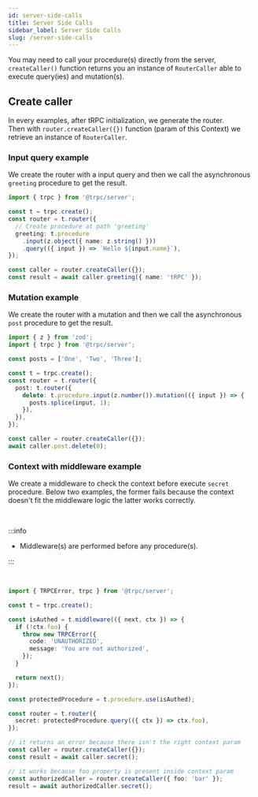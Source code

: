 ```yaml
---
id: server-side-calls
title: Server Side Calls
sidebar_label: Server Side Calls
slug: /server-side-calls
---
```


You may need to call your procedure(s) directly from the server, `createCaller()` function returns you an instance of `RouterCaller` able to execute query(ies) and mutation(s).

## Create caller

In every examples, after tRPC initialization, we generate the router.<br/>
Then with `router.createCaller({})` function (param of this Context) we retrieve an instance of `RouterCaller`.

### Input query example

We create the router with a input query and then we call the asynchronous `greeting` procedure to get the result.

```ts
import { trpc } from '@trpc/server';

const t = trpc.create();
const router = t.router({
  // Create procedure at path 'greeting'
  greeting: t.procedure
    .input(z.object({ name: z.string() }))
    .query(({ input }) => `Hello ${input.name}`),
});

const caller = router.createCaller({});
const result = await caller.greeting({ name: 'tRPC' });
```

### Mutation example

We create the router with a mutation and then we call the asynchronous `post` procedure to get the result.

```ts
import { z } from 'zod';
import { trpc } from '@trpc/server';

const posts = ['One', 'Two', 'Three'];

const t = trpc.create();
const router = t.router({
  post: t.router({
    delete: t.procedure.input(z.number()).mutation(({ input }) => {
      posts.splice(input, 1);
    }),
  }),
});

const caller = router.createCaller({});
await caller.post.delete(0);
```

### Context with middleware example

We create a middleware to check the context before execute `secret` procedure.
Below two examples, the former fails because the context doesn't fit the middleware logic the latter works correctly.

<br/>

:::info

- Middleware(s) are performed before any procedure(s).

:::

<br/>

```ts
import { TRPCError, trpc } from '@trpc/server';

const t = trpc.create();

const isAuthed = t.middleware(({ next, ctx }) => {
  if (!ctx.foo) {
    throw new TRPCError({
      code: 'UNAUTHORIZED',
      message: 'You are not authorized',
    });
  }

  return next();
});

const protectedProcedure = t.procedure.use(isAuthed);

const router = t.router({
  secret: protectedProcedure.query(({ ctx }) => ctx.foo),
});

// it returns an error because there isn't the right context param
const caller = router.createCaller({});
const result = await caller.secret();

// it works because foo property is present inside context param
const authorizedCaller = router.createCaller({ foo: 'bar' });
result = await authorizedCaller.secret();
```

